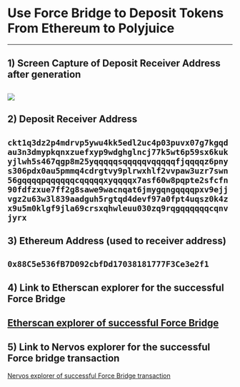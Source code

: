 # Use Force Bridge to Deposit Tokens From Ethereum to Polyjuice
---
## 1) Screen Capture of Deposit Receiver Address after generation
![](./DepositReceiverAddress.png)
---
## 2) Deposit Receiver Address
`ckt1q3dz2p4mdrvp5ywu4kk5edl2uc4p03puvx07g7kgqdau3n3dmypkqnxzuefxyp9wdghglncj77k5wt6p59sx6kukyjlwh5s467qgp8m25yqqqqqsqqqqqvqqqqqfjqqqqz6pnys306pdx0au5pmmq4cdrgtvy9plrwxhlf2vvpaw3uzr7swn56gqqqqpqqqqqqcqqqqqxyqqqqx7asf60w8pqpte2sfcfn90fdfzxue7ff2g8sawe9wacnqat6jmygqngqqqqpxv9ejjvgz2u63w3l839aadguh5rgtqd4devf97a0fpt4uqsz0k4zx9u5m0klgf9jla69crsxqhwleuu030zq9rqgqqqqqqcqnvjyrx`
---
## 3) Ethereum Address (used to receiver address)
`0x88C5e536fB7D092cbfDd17038181777F3Ce3e2f1`
---
## 4) Link to Etherscan explorer for the successful Force Bridge
[Etherscan explorer of successful Force Bridge](https://rinkeby.etherscan.io/tx/0x6d1a971c48c4b1164dce51a86780e582c6990061636dc5d0e35e820540d05f0a)
---
## 5) Link to Nervos explorer for the successful Force bridge transaction
[Nervos explorer of successful Force Bridge transaction](https://explorer.nervos.org/aggron/transaction/0xcd0a781d5926a5c18fc8fb33241d238e186ae7924c9336c2012f9da2aa6b0127)

